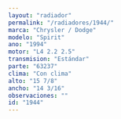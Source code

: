```yaml
---
layout: "radiador"
permalink: "/radiadores/1944/"
marca: "Chrysler / Dodge"
modelo: "Spirit"
ano: "1994"
motor: "L4 2.2 2.5"
transmision: "Estándar"
parte: "63237"
clima: "Con clima"
alto: "15 7/8"
ancho: "14 3/16"
observaciones: ""
id: "1944"
---
```


